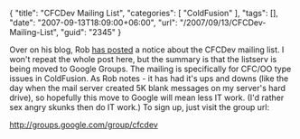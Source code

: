{
	"title": "CFCDev Mailing List",
	"categories": [
		"ColdFusion"
	],
	"tags": [],
	"date": "2007-09-13T18:09:00+06:00",
	"url": "/2007/09/13/CFCDev-Mailing-List",
	"guid": "2345"
}

Over on his blog, Rob <a href="http://www.brooks-bilson.com/blogs/rob/">has posted</a> a notice about the CFCDev mailing list. I won't repeat the whole post here, but the summary is that the listserv is being moved to Google Groups. The mailing is specifically for CFC/OO type issues in ColdFusion. As Rob notes - it has had it's ups and downs (like the day when the mail server created 5K blank messages on my server's hard drive), so hopefully this move to Google will mean less IT work. (I'd rather sex angry skunks then do IT work.) To sign up, just visit the group url:

<a href="http://groups.google.com/group/cfcdev">http://groups.google.com/group/cfcdev</a>